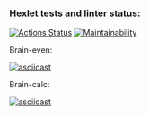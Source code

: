 ### Hexlet tests and linter status:
[![Actions Status](https://github.com/Arrcontender/php-project-45/workflows/hexlet-check/badge.svg)](https://github.com/Arrcontender/php-project-45/actions)
[![Maintainability](https://api.codeclimate.com/v1/badges/1b7b26f1e7bc1b31ccef/maintainability)](https://codeclimate.com/github/Arrcontender/php-project-45/maintainability)


Brain-even:

[![asciicast](https://asciinema.org/a/8ceLfJSBHIndvZgtaxDmtl973.svg)](https://asciinema.org/a/8ceLfJSBHIndvZgtaxDmtl973)

Brain-calc:

[![asciicast](https://asciinema.org/a/Oq8xzaMDa93QOBdPjjbUDrlhh.svg)](https://asciinema.org/a/Oq8xzaMDa93QOBdPjjbUDrlhh)
